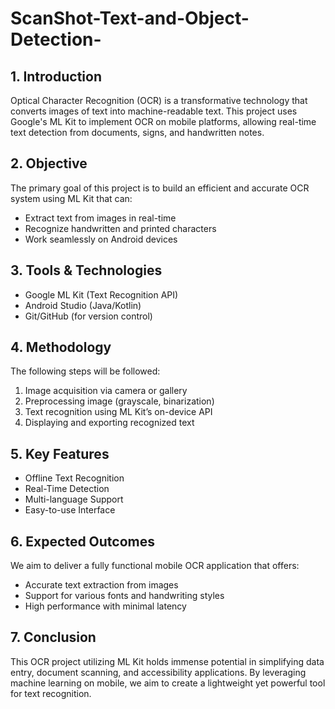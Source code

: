 # ScanShot-Text-and-Object-Detection-

## 1. Introduction
 Optical Character Recognition (OCR) is a transformative technology that converts images of text into machine-readable text. This project uses Google's ML Kit to implement OCR on mobile platforms, allowing real-time text detection from documents, signs, and handwritten notes.
## 2. Objective
The primary goal of this project is to build an efficient and accurate OCR system using ML Kit that can: 
- Extract text from images in real-time 
- Recognize handwritten and printed characters 
- Work seamlessly on Android devices
## 3. Tools & Technologies
- Google ML Kit (Text Recognition API) 
-  Android Studio (Java/Kotlin) 
-  Git/GitHub (for version control)
## 4. Methodology
 The following steps will be followed: 
 1. Image acquisition via camera or gallery
 2. Preprocessing image (grayscale, binarization)
 3. Text recognition using ML Kit’s on-device API
 4. Displaying and exporting recognized text
## 5. Key Features
- Offline Text Recognition
- Real-Time Detection
- Multi-language Support
- Easy-to-use Interface
## 6. Expected Outcomes
We aim to deliver a fully functional mobile OCR application that offers:
- Accurate text extraction from images 
- Support for various fonts and handwriting styles 
- High performance with minimal latency
## 7. Conclusion
This OCR project utilizing ML Kit holds immense potential in simplifying data entry, document scanning, and accessibility applications. By leveraging machine learning on mobile, we aim to create a lightweight yet powerful tool for text recognition.

